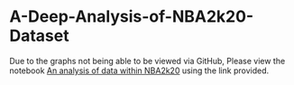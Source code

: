# A-Deep-Analysis-of-NBA2k20-Dataset
Due to the graphs not being able to be viewed via GitHub, Please view the notebook [An analysis of data within NBA2k20](https://nbviewer.org/github/DanielSayegh/A-Deep-Analysis-of-NBA2k20-Dataset/blob/main/Analysis%20of%202k20/An%20analysis%20of%20data%20within%20NBA2k20.ipynb#) using the link provided.
